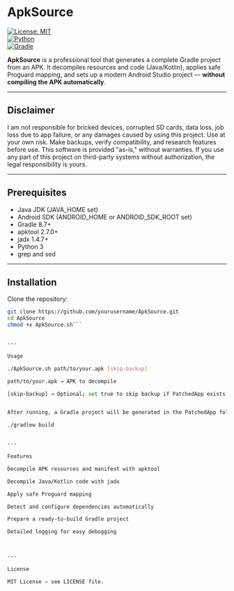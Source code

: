 # ApkSource

[![License: MIT](https://img.shields.io/badge/License-MIT-blue.svg)](LICENSE)  
[![Python](https://img.shields.io/badge/Python-3.x-blue.svg)](https://www.python.org/)  
[![Gradle](https://img.shields.io/badge/Gradle-8.7-green.svg)](https://gradle.org/)  

**ApkSource** is a professional tool that generates a complete Gradle project from an APK. It decompiles resources and code (Java/Kotlin), applies safe Proguard mapping, and sets up a modern Android Studio project — **without compiling the APK automatically**.  

---

## Disclaimer

I am not responsible for bricked devices, corrupted SD cards, data loss, job loss due to app failure, or any damages caused by using this project. Use at your own risk. Make backups, verify compatibility, and research features before use. This software is provided "as-is," without warranties. If you use any part of this project on third-party systems without authorization, the legal responsibility is yours.  

---

## Prerequisites

- Java JDK (JAVA_HOME set)  
- Android SDK (ANDROID_HOME or ANDROID_SDK_ROOT set)  
- Gradle 8.7+  
- apktool 2.7.0+  
- jadx 1.4.7+  
- Python 3  
- grep and sed  

---

## Installation

Clone the repository:  

```bash
git clone https://github.com/yourusername/ApkSource.git
cd ApkSource
chmod +x ApkSource.sh```


---

Usage

./ApkSource.sh path/to/your.apk [skip-backup]

path/to/your.apk → APK to decompile

[skip-backup] → Optional; set true to skip backup if PatchedApp exists


After running, a Gradle project will be generated in the PatchedApp folder, ready to open in Android Studio or build with:

./gradlew build


---

Features

Decompile APK resources and manifest with apktool

Decompile Java/Kotlin code with jadx

Apply safe Proguard mapping

Detect and configure dependencies automatically

Prepare a ready-to-build Gradle project

Detailed logging for easy debugging



---

License

MIT License — see LICENSE file.
